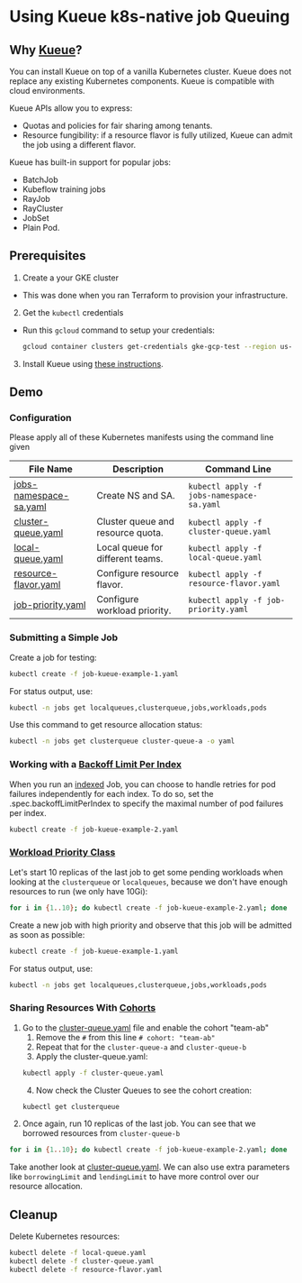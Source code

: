 # Using Kueue k8s-native job Queuing

## Why [Kueue](https://kueue.sigs.k8s.io/docs/overview/)?

You can install Kueue on top of a vanilla Kubernetes cluster. Kueue does not replace any existing Kubernetes components. Kueue is compatible with cloud environments.

Kueue APIs allow you to express:
- Quotas and policies for fair sharing among tenants.
- Resource fungibility: if a resource flavor is fully utilized, Kueue can admit the job using a different flavor.

Kueue has built-in support for popular jobs:
- BatchJob
- Kubeflow training jobs
- RayJob
- RayCluster
- JobSet
- Plain Pod.

## Prerequisites

1. Create a your GKE cluster
  - This was done when you ran Terraform to provision your infrastructure.
2. Get the `kubectl` credentials
  - Run this `gcloud` command to setup your credentials:
  
    ```bash
    gcloud container clusters get-credentials gke-gcp-test --region us-central1
    ```

3. Install Kueue using [these instructions](../../README.md).

## Demo

### Configuration

Please apply all of these Kubernetes manifests using the command line given

| File Name | Description | Command Line |
|---|---|---|
| [jobs-namespace-sa.yaml](./jobs-namespace-sa.yaml) | Create NS and SA. | `kubectl apply -f jobs-namespace-sa.yaml` |
| [cluster-queue.yaml](./cluster-queue.yaml) | Cluster queue and resource quota. | `kubectl apply -f cluster-queue.yaml` |
| [local-queue.yaml](./local-queue.yaml) | Local queue for different teams. | `kubectl apply -f local-queue.yaml` |
| [resource-flavor.yaml](./resource-flavor.yaml) | Configure resource flavor. | `kubectl apply -f resource-flavor.yaml` |
| [job-priority.yaml](./job-priority.yaml) | Configure workload priority. | `kubectl apply -f job-priority.yaml` |

### Submitting a Simple Job

Create a job for testing:
```bash
kubectl create -f job-kueue-example-1.yaml
```

For status output, use:
```bash
kubectl -n jobs get localqueues,clusterqueue,jobs,workloads,pods
```

Use this command to get resource allocation status:
```bash
kubectl -n jobs get clusterqueue cluster-queue-a -o yaml
```

### Working with a [Backoff Limit Per Index](https://kubernetes.io/docs/concepts/workloads/controllers/job/#backoff-limit-per-index)

When you run an [indexed](https://kubernetes.io/docs/concepts/workloads/controllers/job/#completion-mode) Job, you can choose to handle retries for pod failures independently for each index. To do so, set the .spec.backoffLimitPerIndex to specify the maximal number of pod failures per index.

```bash
kubectl create -f job-kueue-example-2.yaml
```

### [Workload Priority Class](https://kueue.sigs.k8s.io/docs/concepts/workload_priority_class/) 

Let's start 10 replicas of the last job to get some pending workloads when looking at the `clusterqueue` or `localqueues`, because we don't have enough resources to run (we only have 10Gi):

```bash
for i in {1..10}; do kubectl create -f job-kueue-example-2.yaml; done
```

Create a new job with high priority and observe that this job will be admitted as soon as possible:
```bash
kubectl create -f job-kueue-example-1.yaml
```

For status output, use:
```bash
kubectl -n jobs get localqueues,clusterqueue,jobs,workloads,pods
```

### Sharing Resources With [Cohorts](https://kueue.sigs.k8s.io/docs/concepts/cluster_queue/#cohort)

1. Go to the [cluster-queue.yaml](./cluster-queue.yaml) file and enable the cohort "team-ab"
    1. Remove the `#` from this line `# cohort: "team-ab"`
    2. Repeat that for the `cluster-queue-a` and `cluster-queue-b`
    3. Apply the cluster-queue.yaml:
      ```bash
      kubectl apply -f cluster-queue.yaml
      ```
    4. Now check the Cluster Queues to see the cohort creation:
      ```bash
      kubectl get clusterqueue
      ```
2. Once again, run 10 replicas of the last job. You can see that we borrowed resources from `cluster-queue-b`

  ```bash
  for i in {1..10}; do kubectl create -f job-kueue-example-2.yaml; done
  ```

Take another look at [cluster-queue.yaml](./cluster-queue.yaml). We can also use extra parameters like `borrowingLimit` and `lendingLimit` to have more control over our resource allocation.

## Cleanup

Delete Kubernetes resources:
```bash
kubectl delete -f local-queue.yaml
kubectl delete -f cluster-queue.yaml
kubectl delete -f resource-flavor.yaml
```

